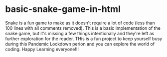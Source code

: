 # basic-snake-game-in-html
Snake is a fun game to make as it doesn't require a lot of code (less than 100 lines with all comments removed). This is a basic implementation of the snake game, but it's missing a few things intentionally and they're left as further exploration for the reader.
THis is a fun project to keep yourself busy during this Pandemic Lockdown perion and you can explore the world of coding. Happy Learning everyone!!!
